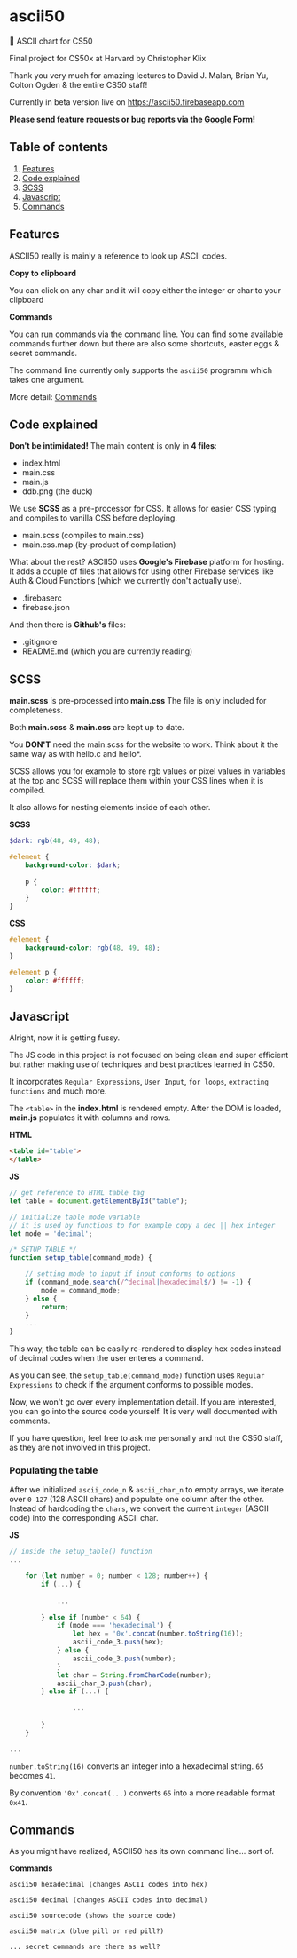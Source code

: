 # ascii50
:duck: ASCII chart for CS50

Final project for CS50x at Harvard
by Christopher Klix

Thank you very much for amazing lectures to David J. Malan, Brian Yu, Colton Ogden & the entire CS50 staff!

Currently in beta version live on https://ascii50.firebaseapp.com

**Please send feature requests or bug reports via the [Google Form](https://forms.gle/2xBZcCashPk7kkgf9)!**

## Table of contents
1. [Features](#features)
1. [Code explained](#code-explained)
1. [SCSS](#scss)
1. [Javascript](#javascript)
1. [Commands](#commands)

## Features
ASCII50 really is mainly a reference to look up ASCII codes.

**Copy to clipboard**

You can click on any char and it will copy either the integer or char to your clipboard

**Commands**

You can run commands via the command line. You can find some available commands further down but there are also some shortcuts, easter eggs & secret commands.

The command line currently only supports the `ascii50` programm which takes one argument.

More detail: [Commands](#commands)


## Code explained
**Don't be intimidated!** The main content is only in **4 files**:
* index.html
* main.css
* main.js
* ddb.png (the duck)

We use **SCSS** as a pre-processor for CSS. It allows for easier CSS typing and compiles to vanilla CSS before deploying.
* main.scss (compiles to main.css)
* main.css.map (by-product of compilation)

What about the rest?
ASCII50 uses **Google's Firebase** platform for hosting.
It adds a couple of files that allows for using other Firebase services like Auth & Cloud Functions (which we currently don't actually use).
* .firebaserc
* firebase.json

And then there is **Github's** files:
* .gitignore
* README.md (which you are currently reading)

## SCSS
**main.scss** is pre-processed into **main.css**
The file is only included for completeness.

Both **main.scss** & **main.css** are kept up to date.

You **DON'T** need the main.scss for the website to work.
Think about it the same way as with hello.c and hello*.

SCSS allows you for example to store rgb values or pixel values in variables at the top and SCSS will replace them within your CSS lines when it is compiled.

It also allows for nesting elements inside of each other.

**SCSS**
```scss
$dark: rgb(48, 49, 48);

#element {
    background-color: $dark;
    
    p {
        color: #ffffff;
    }
}
```
**CSS**
```scss
#element {
    background-color: rgb(48, 49, 48);
}

#element p {
    color: #ffffff;
}
```

## Javascript
Alright, now it is getting fussy.

The JS code in this project is not focused on being clean and super efficient but rather making use of techniques and best practices learned in CS50.

It incorporates `Regular Expressions`, `User Input`, `for loops`, `extracting functions` and much more.

The `<table>` in the **index.html** is rendered empty. After the DOM is loaded, **main.js** populates it with columns and rows.

**HTML**
```html
<table id="table">
</table>
```
**JS**
```javascript
// get reference to HTML table tag
let table = document.getElementById("table");

// initialize table mode variable
// it is used by functions to for example copy a dec || hex integer
let mode = 'decimal';

/* SETUP TABLE */
function setup_table(command_mode) {

    // setting mode to input if input conforms to options
    if (command_mode.search(/^decimal|hexadecimal$/) != -1) {
        mode = command_mode;
    } else {
        return;
    }
    ...
}
```

This way, the table can be easily re-rendered to display hex codes instead of decimal codes when the user enteres a command.

As you can see, the `setup_table(command_mode)` function uses `Regular Expressions` to check if the argument conforms to possible modes.

Now, we won't go over every implementation detail. If you are interested, you can go into the source code yourself. It is very well documented with comments.

If you have question, feel free to ask me personally and not the CS50 staff, as they are not involved in this project.

### Populating the table
After we initialized `ascii_code_n` & `ascii_char_n` to empty arrays, we iterate over `0-127` (128 ASCII chars) and populate one column after the other.
Instead of hardcoding the `chars`, we convert the current `integer` (ASCII code) into the corresponding ASCII char.

**JS**
```javascript
// inside the setup_table() function
...

    for (let number = 0; number < 128; number++) {
        if (...) {
        
            ...
            
        } else if (number < 64) {
            if (mode === 'hexadecimal') {
                let hex = '0x'.concat(number.toString(16));
                ascii_code_3.push(hex);
            } else {
                ascii_code_3.push(number);
            }
            let char = String.fromCharCode(number);
            ascii_char_3.push(char);
        } else if (...) {
        
                ...
                
        }
    }

...
```
`number.toString(16)` converts an integer into a hexadecimal string. `65` becomes `41`.

By convention `'0x'.concat(...)` converts `65` into a more readable format `0x41`.

## Commands
As you might have realized, ASCII50 has its own command line... sort of.

**Commands**
```
ascii50 hexadecimal (changes ASCII codes into hex)

ascii50 decimal (changes ASCII codes into decimal)

ascii50 sourcecode (shows the source code)

ascii50 matrix (blue pill or red pill?)

... secret commands are there as well?
```
